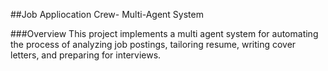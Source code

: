 ##Job Appliocation Crew- Multi-Agent System

###Overview
This project implements a multi agent system for automating the process of analyzing job postings, tailoring resume, writing cover letters, and preparing for interviews. 
